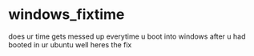 # windows_fixtime
does ur time gets messed up everytime u boot into windows after u had booted in ur ubuntu well heres the fix
